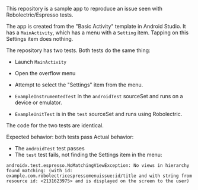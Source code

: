 This repository is a sample app to reproduce an issue seen with Robolectric/Espresso tests.

The app is created from the "Basic Activity" template in Android Studio.
It has a `MainActivity`, which has a menu with a `Setting` item. Tapping on this Settings item does nothing.

The repository has two tests. Both tests do the same thing:
* Launch `MainActivity`
* Open the overflow menu
* Attempt to select the "Settings" item from the menu.


* `ExampleInstrumentedTest` in the `androidTest` sourceSet and runs on a device or emulator.
* `ExampleUnitTest` is in the `test` sourceSet and runs using Robolectric.

The code for the two tests are identical.

Expected behavior: both tests pass
Actual behavior:
* The `androidTest` test passes
* The `test` test fails, not finding the Settings item in the menu:
```
androidx.test.espresso.NoMatchingViewException: No views in hierarchy found matching: (with id: example.com.robolectricespressomenuissue:id/title and with string from resource id: <2131623975> and is displayed on the screen to the user)
```
